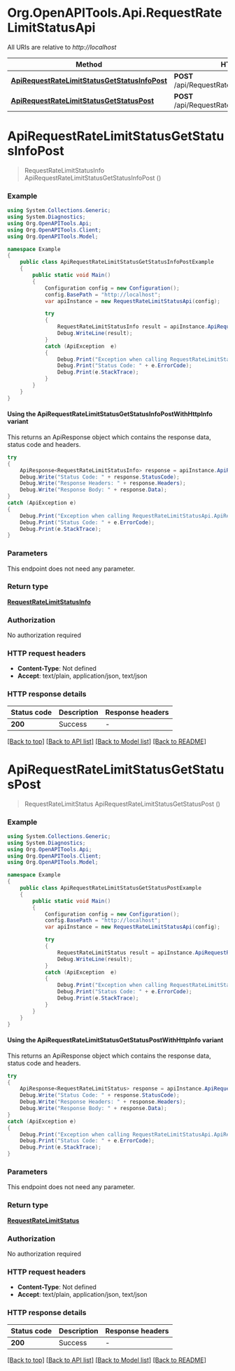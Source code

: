# Org.OpenAPITools.Api.RequestRateLimitStatusApi

All URIs are relative to *http://localhost*

| Method | HTTP request | Description |
|--------|--------------|-------------|
| [**ApiRequestRateLimitStatusGetStatusInfoPost**](RequestRateLimitStatusApi.md#apirequestratelimitstatusgetstatusinfopost) | **POST** /api/RequestRateLimitStatus/GetStatusInfo |  |
| [**ApiRequestRateLimitStatusGetStatusPost**](RequestRateLimitStatusApi.md#apirequestratelimitstatusgetstatuspost) | **POST** /api/RequestRateLimitStatus/GetStatus |  |

<a id="apirequestratelimitstatusgetstatusinfopost"></a>
# **ApiRequestRateLimitStatusGetStatusInfoPost**
> RequestRateLimitStatusInfo ApiRequestRateLimitStatusGetStatusInfoPost ()



### Example
```csharp
using System.Collections.Generic;
using System.Diagnostics;
using Org.OpenAPITools.Api;
using Org.OpenAPITools.Client;
using Org.OpenAPITools.Model;

namespace Example
{
    public class ApiRequestRateLimitStatusGetStatusInfoPostExample
    {
        public static void Main()
        {
            Configuration config = new Configuration();
            config.BasePath = "http://localhost";
            var apiInstance = new RequestRateLimitStatusApi(config);

            try
            {
                RequestRateLimitStatusInfo result = apiInstance.ApiRequestRateLimitStatusGetStatusInfoPost();
                Debug.WriteLine(result);
            }
            catch (ApiException  e)
            {
                Debug.Print("Exception when calling RequestRateLimitStatusApi.ApiRequestRateLimitStatusGetStatusInfoPost: " + e.Message);
                Debug.Print("Status Code: " + e.ErrorCode);
                Debug.Print(e.StackTrace);
            }
        }
    }
}
```

#### Using the ApiRequestRateLimitStatusGetStatusInfoPostWithHttpInfo variant
This returns an ApiResponse object which contains the response data, status code and headers.

```csharp
try
{
    ApiResponse<RequestRateLimitStatusInfo> response = apiInstance.ApiRequestRateLimitStatusGetStatusInfoPostWithHttpInfo();
    Debug.Write("Status Code: " + response.StatusCode);
    Debug.Write("Response Headers: " + response.Headers);
    Debug.Write("Response Body: " + response.Data);
}
catch (ApiException e)
{
    Debug.Print("Exception when calling RequestRateLimitStatusApi.ApiRequestRateLimitStatusGetStatusInfoPostWithHttpInfo: " + e.Message);
    Debug.Print("Status Code: " + e.ErrorCode);
    Debug.Print(e.StackTrace);
}
```

### Parameters
This endpoint does not need any parameter.
### Return type

[**RequestRateLimitStatusInfo**](RequestRateLimitStatusInfo.md)

### Authorization

No authorization required

### HTTP request headers

 - **Content-Type**: Not defined
 - **Accept**: text/plain, application/json, text/json


### HTTP response details
| Status code | Description | Response headers |
|-------------|-------------|------------------|
| **200** | Success |  -  |

[[Back to top]](#) [[Back to API list]](../README.md#documentation-for-api-endpoints) [[Back to Model list]](../README.md#documentation-for-models) [[Back to README]](../README.md)

<a id="apirequestratelimitstatusgetstatuspost"></a>
# **ApiRequestRateLimitStatusGetStatusPost**
> RequestRateLimitStatus ApiRequestRateLimitStatusGetStatusPost ()



### Example
```csharp
using System.Collections.Generic;
using System.Diagnostics;
using Org.OpenAPITools.Api;
using Org.OpenAPITools.Client;
using Org.OpenAPITools.Model;

namespace Example
{
    public class ApiRequestRateLimitStatusGetStatusPostExample
    {
        public static void Main()
        {
            Configuration config = new Configuration();
            config.BasePath = "http://localhost";
            var apiInstance = new RequestRateLimitStatusApi(config);

            try
            {
                RequestRateLimitStatus result = apiInstance.ApiRequestRateLimitStatusGetStatusPost();
                Debug.WriteLine(result);
            }
            catch (ApiException  e)
            {
                Debug.Print("Exception when calling RequestRateLimitStatusApi.ApiRequestRateLimitStatusGetStatusPost: " + e.Message);
                Debug.Print("Status Code: " + e.ErrorCode);
                Debug.Print(e.StackTrace);
            }
        }
    }
}
```

#### Using the ApiRequestRateLimitStatusGetStatusPostWithHttpInfo variant
This returns an ApiResponse object which contains the response data, status code and headers.

```csharp
try
{
    ApiResponse<RequestRateLimitStatus> response = apiInstance.ApiRequestRateLimitStatusGetStatusPostWithHttpInfo();
    Debug.Write("Status Code: " + response.StatusCode);
    Debug.Write("Response Headers: " + response.Headers);
    Debug.Write("Response Body: " + response.Data);
}
catch (ApiException e)
{
    Debug.Print("Exception when calling RequestRateLimitStatusApi.ApiRequestRateLimitStatusGetStatusPostWithHttpInfo: " + e.Message);
    Debug.Print("Status Code: " + e.ErrorCode);
    Debug.Print(e.StackTrace);
}
```

### Parameters
This endpoint does not need any parameter.
### Return type

[**RequestRateLimitStatus**](RequestRateLimitStatus.md)

### Authorization

No authorization required

### HTTP request headers

 - **Content-Type**: Not defined
 - **Accept**: text/plain, application/json, text/json


### HTTP response details
| Status code | Description | Response headers |
|-------------|-------------|------------------|
| **200** | Success |  -  |

[[Back to top]](#) [[Back to API list]](../README.md#documentation-for-api-endpoints) [[Back to Model list]](../README.md#documentation-for-models) [[Back to README]](../README.md)


